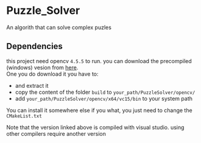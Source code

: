 # Puzzle_Solver
An algorith that can solve complex puzles


## Dependencies
this project need opencv `4.5.5` to run. you can download the precompiled (windows) vesion from
[here](https://opencv.org/releases/).  
One you do download it you have to:
 - and extract it
 - copy the content of the folder `build` to `your_path/PuzzleSolver/opencv/`
 - add `your_path/PuzzleSolver/opencv/x64/vc15/bin` to your system path
 
You can install it somewhere else if you what, you just need to change the `CMakeList.txt`  

Note that the version linked above is compiled with visual studio. using other compilers require another version
